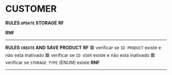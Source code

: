 # CUSTOMER

**RULES `UPDATE` STORAGE**
**RF**

**RNF**

---

**RULES `CREATE` AND SAVE PRODUCT**
**RF**
🟥 verificar se `ID PRODUCT` existe e não esta inativado
🟥 verificar se `ID USER` existe e não esta inativado
🟥 verificar se `STORAGE TYPE` (ENUM) existe
**RNF**

---
